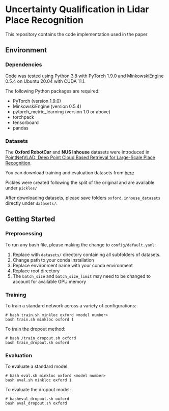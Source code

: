 # Uncertainty Qualification in Lidar Place Recognition

This repository contains the code implementation used in the paper 


## Environment

### Dependencies

Code was tested using Python 3.8 with PyTorch 1.9.0 and MinkowskiEngine 0.5.4 on Ubuntu 20.04 with CUDA 11.1.

The following Python packages are required:
* PyTorch (version 1.9.0)
* MinkowskiEngine (version 0.5.4)
* pytorch_metric_learning (version 1.0 or above)
* torchpack
* tensorboard
* pandas

### Datasets

The **Oxford RobotCar** and **NUS Inhouse** datasets were introduced in [PointNetVLAD: Deep Point Cloud Based Retrieval for Large-Scale Place Recognition](https://arxiv.org/pdf/1804.03492). 

You can download training and evaluation datasets from [here](https://drive.google.com/open?id=1rflmyfZ1v9cGGH0RL4qXRrKhg-8A-U9q)


Pickles were created following the split of the original and are available under `pickles/`

After downloading datasets, please save folders `oxford`, `inhouse_datasets` directly under `datasets/`.

## Getting Started

### Preprocessing

To run any bash file, please making the change to `config/default.yaml`:

1.  Replace with `datasets/` directory containing all subfolders of datasets.
2.  Change path to your conda installation
3.  Replace environment name with your conda environment
4.  Replace root directory
5.  The `batch_size` and `batch_size_limit` may need to be changed to account for available GPU memory


### Training

To train a standard network across a variety of configurations:

```
# bash train.sh minkloc oxford <model number>
bash train.sh minkloc oxford 1
```

To train the dropout method:

```
# bash /train_dropout.sh oxford
bash train_dropout.sh oxford
```
### Evaluation

To evaluate a standard model:

```
# bash eval.sh minkloc oxford <model number>
bash eval.sh minkloc oxford 1
```

To evaluate the dropout model:

```
# basheval_dropout.sh oxford
bash eval_dropout.sh oxford

```
